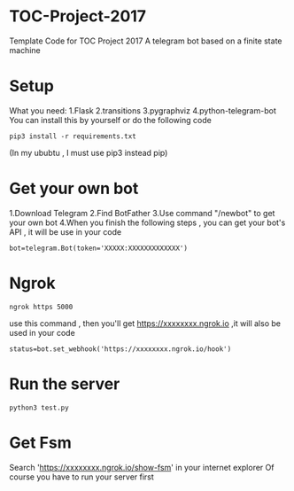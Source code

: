 # TOC-Project-2017

Template Code for TOC Project 2017
A telegram bot based on a finite state machine

# Setup

What you need:
  1.Flask
  2.transitions
  3.pygraphviz
  4.python-telegram-bot
 You can install this by yourself or do the following code
 
<pre><code>pip3 install -r requirements.txt</code></pre>

(In my ububtu , I must use pip3 instead pip)

# Get your own bot

  1.Download Telegram
  2.Find BotFather
  3.Use command "/newbot" to get your own bot
  4.When you finish the following steps , you can get your bot's API , it will be use in your code
  <pre><code>bot=telegram.Bot(token='XXXXX:XXXXXXXXXXXXX')</code></pre>
# Ngrok

  <pre><code>ngrok https 5000</code></pre>
  use this command , then you'll get https://xxxxxxxx.ngrok.io ,it will also be used in your code
  <pre><code>status=bot.set_webhook('https://xxxxxxxx.ngrok.io/hook')</code></pre>
  
# Run the server

  <pre><code>python3 test.py</code></pre>
  
 # Get Fsm
 
  Search 'https://xxxxxxxx.ngrok.io/show-fsm' in your internet explorer
  Of course you have to run your server first
  
  
  
